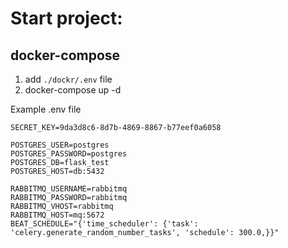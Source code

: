 # Start project:

## docker-compose
1. add `./dockr/.env` file 
1. docker-compose up -d 

Example .env file
```
SECRET_KEY=9da3d8c6-8d7b-4869-8867-b77eef0a6058

POSTGRES_USER=postgres
POSTGRES_PASSWORD=postgres
POSTGRES_DB=flask_test
POSTGRES_HOST=db:5432

RABBITMQ_USERNAME=rabbitmq
RABBITMQ_PASSWORD=rabbitmq
RABBITMQ_VHOST=rabbitmq
RABBITMQ_HOST=mq:5672
BEAT_SCHEDULE="{'time_scheduler': {'task': 'celery.generate_random_number_tasks', 'schedule': 300.0,}}"
```
